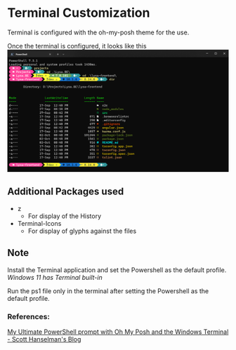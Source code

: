# Terminal Customization

Terminal is configured with the oh-my-posh theme for the use.

Once the terminal is configured, it looks like this
![TerminalImage](./Images/Terminal.png)

## Additional Packages used

- z
  - For display of the History
- Terminal-Icons
  - For display of glyphs against the files

## Note

Install the Terminal application and set the Powershell as the default profile.\
_Windows 11 has Terminal built-in_

Run the ps1 file only in the terminal after setting the Powershell as the default profile.

### References:

[My Ultimate PowerShell prompt with Oh My Posh and the Windows Terminal - Scott Hanselman's Blog](https://www.hanselman.com/blog/my-ultimate-powershell-prompt-with-oh-my-posh-and-the-windows-terminal)
